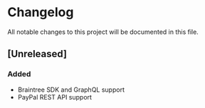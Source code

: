 # Changelog

All notable changes to this project will be documented in this file.

## [Unreleased]

### Added

- Braintree SDK and GraphQL support
- PayPal REST API support
